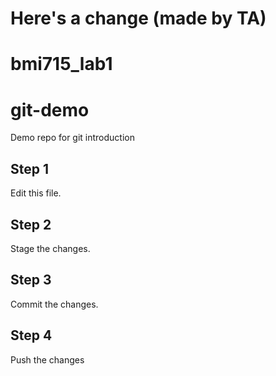 # Here's  a change (made by TA)

# bmi715_lab1
# git-demo
Demo repo for git introduction

## Step 1
Edit this file.

## Step 2
Stage the changes.

## Step 3
Commit the changes.

## Step 4
Push the changes
